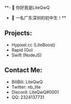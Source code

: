 **- 👋 你好我是LiteQwQ
- 👀 一名广东深圳的初中生！**

**Projects:**
---
  - Hypixel.cc (LiteBoost)
  - Rapid (Go)
  - Swift (NodeJS)

**Contact Me:**
---
  - BiliBili: LiteQwQ
  - Twitter: nb_lite
  - Discord: LiteQwQ#0001
  - QQ: 2324137731
